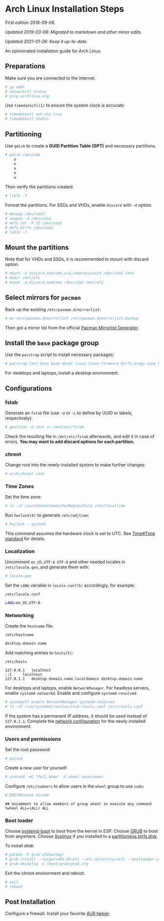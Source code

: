 # Arch Linux Installation Steps

*First edition 2018-09-06.*

*Updated 2019-03-06: Migrated to markdown and other minor edits.*

*Updated 2021-01-26: Keep it up-to-date.*

An opinionated installation guide for Arch Linux.

## Preparations

Make sure you are connected to the internet.

```bash
# ip addr
# networkctl status
# ping archlinux.org
```

Use `timedatectl(1)` to ensure the system clock is accurate:
```bash
# timedatectl set-ntp true
# timedatectl status
```

## Partitioning

Use `gdisk` to create a **GUID Partition Table (GPT)** and necessary partitions.

```bash
# gdisk /dev/sda
    o
    n
    n
    n
    w
```

Then verify the partitions created:

```bash
# lsblk -f
```

Format the partitions. For SSDs and VHDs, enable `discard` with `-d` option.

```bash
# mkswap /dev/sda3
# swapon -d /dev/sda3
# mkfs.fat -F 32 /dev/sda1
# mkfs.btrfs /dev/sda2
# lsblk -f
```

## Mount the partitions

Note that for VHDs and SSDs, it is recommended to mount with discard option.

```bash
# mount -o discard,noatime,ssd,compress=zstd /dev/sda2 /mnt
# mkdir /mnt/efi
# mount -o discard,noatime /dev/sda1 /mnt/efi
```

## Select mirrors for `pacman`

Back up the existing `/etc/pacman.d/mirrorlist`:

```bash
# mv /etc/pacman.d/mirrorlist /etc/pacman.d/mirrorlist.backup
```

Then get a mirror list from the official [Pacman Mirrorlist Generator](https://www.archlinux.org/mirrorlist/).

## Install the `base` package group

Use the `pacstrap` script to install necessary packages:

```bash
# pacstrap /mnt base base-devel linux linux-firmware btrfs-progs nano htop sudo tmux man-db man-pages texinfo
```

For desktops and laptops, install a desktop environment.

## Configurations

### fstab

Generate an `fstab` file (use `-U` or `-L` to define by UUID or labels, respectively):

```bash
# genfstab -U /mnt >> /mnt/etc/fstab
```

Check the resulting file in `/mnt/etc/fstab` afterwards, and edit it in case of errors. **You may want to add discard options for each partition.**

### chroot

Change root into the newly-installed system to make further changes:
```bash
# arch-chroot /mnt
```

### Time Zones
Set the time zone:

```bash
# ln -sf /usr/share/zoneinfo/Region/City /etc/localtime
```

Run `hwclock(8)` to generate `/etc/adjtime`:

```bash
# hwclock --systohc
```

This command assumes the hardware clock is set to UTC. See [Time#Time standard](https://wiki.archlinux.org/index.php/Time#Time_standard) for details.

### Localization

Uncomment `en_US.UTF-8 UTF-8` and other needed locales in `/etc/locale.gen`, and generate them with:

```bash
# locale-gen
```

Set the `LANG` variable in `locale.conf(5)` accordingly, for example:

`/etc/locale.conf`
```bash
LANG=en_US.UTF-8
```

### Networking

Create the `hostname` file:

`/etc/hostname`
```bash
desktop.domain.name
```

Add matching entries to `hosts(5)`:

`/etc/hosts`
```
127.0.0.1	localhost
::1		localhost
127.0.1.1	desktop.domain.name.localdomain	desktop.domain.name
```

For desktops and laptops, enable `NetworkManager`. For headless servers, enable `systemd-networkd`. Enable and configure `systemd-resolved`.

```bash
# systemctl enable NetworkManager systemd-resolved
# ln -sf /run/systemd/resolve/stub-resolv.conf /etc/resolv.conf
```

If the system has a permanent IP address, it should be used instead of `127.0.1.1`.
Complete the [network configuration](https://wiki.archlinux.org/index.php/Network_configuration) for the newly installed environment.

### Users and permissions

Set the root password:

```bash
# passwd
```

Create a new user for yourself:

```bash
# useradd -mC "Full Name" -G wheel <username>
```

Configure `/etc/sudoers` to allow users in the `wheel` group to use `sudo`:

```bash
# EDITOR=nano visudo
```

```
## Uncomment to allow members of group wheel to execute any command
%wheel ALL=(ALL) ALL
```

### Boot loader

Choose [systemd-boot](https://wiki.archlinux.org/index.php/Systemd-boot) to boot from the kernel in ESP. Choose [GRUB](https://wiki.archlinux.org/index.php/GRUB) to boot from anywhere. Choose [Syslinux](https://wiki.archlinux.org/index.php/Syslinux) if you installed to a [partitionless btrfs disk](https://wiki.archlinux.org/index.php/Btrfs#Partitionless_Btrfs_disk).

To install `GRUB`:

```bash
# pacman -S grub efibootmgr
# grub-install --target=x86_64-efi --efi-directory=/efi --bootloader-id=GRUB
# grub-mkconfig -o /boot/grub/grub.cfg
```

Exit the chroot environment and reboot.

```bash
# exit
# reboot
```

## Post Installation

Configure a firewall. Install your favorite [AUR helper](https://wiki.archlinux.org/index.php/AUR_helpers).
